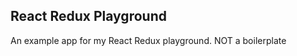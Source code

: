 React Redux Playground
----------------------

An example app for my React Redux playground. NOT a boilerplate
